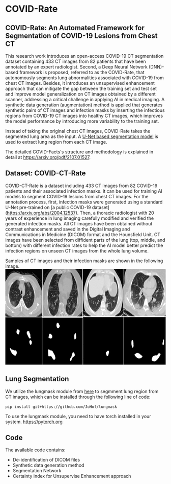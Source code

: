 COVID-Rate
===

COVID-Rate: An Automated Framework for Segmentation of COVID-19 Lesions from Chest CT
---

This research work introduces an open-access COVID-19 CT segmentation dataset containing 433 CT images from 82 patients that have been annotated by an expert radiologist. Second, a Deep Neural Network (DNN)-based framework is proposed, referred to as the COVID-Rate, that autonomously segments lung abnormalities associated with COVID-19 from chest CT images. Besides, it introduces an unsupervised enhancement approach that can mitigate the gap between the training set and test set and improve model generalization on CT images obtained by a different scanner, addressing a critical challenge in applying AI in medical imaging. A synthetic data generation (augmentation) method is applied that generates synthetic pairs of CT images and infection masks by inserting the infectious regions from COVID-19 CT images into healthy CT images, which improves the model performance by introducing more variability to the training set.

Instead of taking the original chest CT images, COVID-Rate takes the segmented lung area as the input. A [U-Net based segmentation model](https://github.com/JoHof/lungmask) is used to extract lung region from each CT image.

The detailed COVID-Facts's structure and methodology is explained in detail at https://arxiv.org/pdf/2107.01527.

Dataset: COVID-CT-Rate
---
COVID-CT-Rate is a dataset including 433 CT images from 82 COVID-19 patients and their associated infection masks. It can be used for training AI models to segment COVID-19 lesions from chest CT images. For the annotation process, first, infection masks were generated using a standard U-Net pre-trained on [a public COVID-19 dataset] (https://arxiv.org/abs/2004.12537). Then, a thoracic radiologist with 20 years of experience in lung imaging carefully modified and verified the generated infection masks. All CT images have been obtained without contrast enhancement and saved in the Digital Imaging and Communications in Medicine (DICOM) format and the Hounsfield Unit. CT images have been selected from diffident parts of the lung (top, middle, and bottom) with different infection rates to help the AI model better predict the infection regions on unseen CT images from the whole lung volume.

Samples of CT images and their infection masks are shown in the following image.
<img src="https://github.com/ct-segmentation/COVID-Rate/blob/main/Figures/CT_Masks_Sample.PNG" width="750" height="300"/>

Lung Segmentation
---
We utilize the lungmask module from <a href="https://github.com/JoHof/lungmask">here</a> to segmment lung region from CT images, which can be installed through the following line of code:
```
pip install git+https://github.com/JoHof/lungmask
```
To use the lungmask module, you need to have torch installed in your system. <a href = "https://pytorch.org">https://pytorch.org</a>

Code
---
The available code contains:

* De-identification of DICOM files
* Synthetic data generation method
* Segmentation Network
* Certainty index for Unsupervise Enhancement approach 
